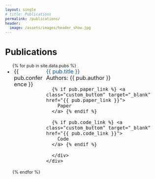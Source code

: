 ```yaml
---
layout: single
# title: Publications
permalink: /publications/
header:
  image: /assets/images/header_show.jpg
---
```


<h1 class="custom_title"> Publications </h1>

<ul>
{% for pub in site.data.pubs %}
  <li>
    <div style="display:flex; font-size:18px">
      <div style="display:block; width: 15%; margin-right: 5px; margin-left: 5px; min-width:100px">{{ pub.conference }}</div> 
      <div style="display:block; width: 85%;">
        <span style="color: #0c53a5">{{ pub.title }} </span> <br/> 
        Authors: {{ pub.author }}

      {% if pub.paper_link %} <a class="custom_buttom" target="_blank" href="{{ pub.paper_link }}">
        Paper
      </a> {% endif %}

      {% if pub.code_link %} <a class="custom_buttom" target="_blank" href="{{ pub.code_link }}">
        Code
      </a> {% endif %}

      </div>
    </div>
    
  </li>
{% endfor %}
</ul>